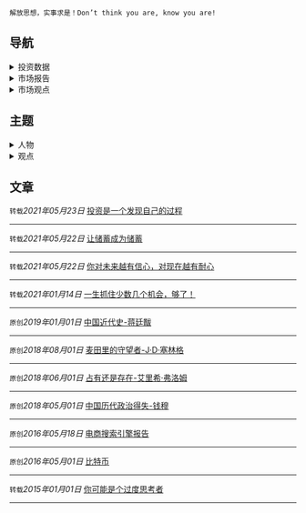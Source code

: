 ```
解放思想，实事求是！Don’t think you are, know you are!
```

## 导航

<details>
  <summary>投资数据</summary>
  <ul>
    <li><a href="https://tradingeconomics.com/" target="_blank">全球经济</a></li>
    <li><a href="https://8marketcap.com/" target="_blank">全球资产排名</a></li>
    <li><a href="http://114.115.232.154:8080/" target="_blank">中国宏观杠杆率</a></li>
  </ul>
</details>


<details>
  <summary>市场报告</summary>
  <ul>
    <li><a href="http://www.pbc.gov.cn/rmyh/106866/index.html" target="_blank">中国人民银行</a></li>
  </ul>
</details>
<details>
  <summary>市场观点</summary>
  <ul>
    <li><a href="https://wisburg.com/" target="_blank">智堡</a></li>
    <li><a href="http://www.1think.com.cn" target="_blank">第一智库</a></li>
    <li><a href="http://www.50forum.org.cn/home/article/index/category/zhuanjia.html" target="_blank">50人论坛</a></li>
  </ul>
</details>

## 主题
<details>
  <summary>人物</summary>
  <ul>
    <li><a href="https://keylin.github.io/2021/查理·芒格演讲.html" >查理·芒格：一生抓住少数几个机会，够了！</a></li>
    <li><a href="https://keylin.github.io/2021/美团王兴演讲.html" >王兴：你对未来越有信心，对现在越有耐心</a></li>
    <li><a href="https://keylin.github.io/2021/李录分享.html" >李录：投资是一个发现自己的过程</a></li>
  </ul>
</details>
<details>
  <summary>观点</summary>
  <ul>
    <li><a href="https://keylin.github.io/2021/让储蓄成为储蓄.html" >比特币：让储蓄成为储蓄</a></li>
  </ul>
</details>


## 文章
`转载`*2021年05月23日* [投资是一个发现自己的过程](/2021/李录分享.md)

-----
`转载`*2021年05月22日* [让储蓄成为储蓄](/2021/让储蓄成为储蓄.md)

-----

`转载`*2021年05月22日* [你对未来越有信心，对现在越有耐心](/2021/美团王兴演讲.md)

------

`转载`*2021年01月14日* [一生抓住少数几个机会，够了！](/2021/查理·芒格演讲.md)

-----

`原创`*2019年01月01日* [中国近代史-蒋廷黻](/2019/中国近代史.md)

-----

`原创`*2018年08月01日* [麦田里的守望者-J·D·塞林格](/2018/麦田里的守望者.md)

-----

`原创`*2018年06月01日* [占有还是存在-艾里希·弗洛姆](/2018/占有还是存在.md)

-----

`原创`*2018年05月01日* [中国历代政治得失-钱穆](/2018/中国历代政治得失.md)

-----

`原创`*2016年05月18日* [电商搜索引擎报告](/2016/电商搜索引擎报告.md)

------

`原创`*2016年05月01日* [比特币](/2016/比特币.md)

------

`转载`*2015年01月01日* [你可能是个过度思考者](/2015/过度思考.md)

------


